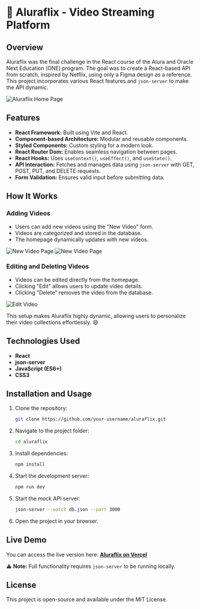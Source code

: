 # 🎥 Aluraflix - Video Streaming Platform

## Overview
Aluraflix was the final challenge in the React course of the Alura and Oracle Next Education (ONE) program. The goal was to create a React-based API from scratch, inspired by Netflix, using only a Figma design as a reference. This project incorporates various React features and `json-server` to make the API dynamic.

![Aluraflix Home Page](https://github.com/user-attachments/assets/7a5f26d0-71a8-451b-b831-acb5261cc460)

## Features
- **React Framework:** Built using Vite and React.
- **Component-based Architecture:** Modular and reusable components.
- **Styled Components:** Custom styling for a modern look.
- **React Router Dom:** Enables seamless navigation between pages.
- **React Hooks:** Uses `useContext()`, `useEffect()`, and `useState()`.
- **API Interaction:** Fetches and manages data using `json-server` with GET, POST, PUT, and DELETE requests.
- **Form Validation:** Ensures valid input before submitting data.

## How It Works
### Adding Videos
- Users can add new videos using the "New Video" form.
- Videos are categorized and stored in the database.
- The homepage dynamically updates with new videos.

![New Video Page](https://github.com/user-attachments/assets/7e8c834d-fead-49f9-a722-53681eeef02c)
![New Video Page](https://github.com/user-attachments/assets/aa4928c2-4348-43ad-9bf9-6673314c290a)

### Editing and Deleting Videos
- Videos can be edited directly from the homepage.
- Clicking "Edit" allows users to update video details.
- Clicking "Delete" removes the video from the database.

![Edit Video](https://github.com/user-attachments/assets/024ea02b-6859-4ea5-863f-f4af971885b7)

This setup makes Aluraflix highly dynamic, allowing users to personalize their video collections effortlessly. 😄

## Technologies Used
- **React**
- **json-server**
- **JavaScript (ES6+)**
- **CSS3**

## Installation and Usage
1. Clone the repository:
   ```sh
   git clone https://github.com/your-username/aluraflix.git
   ```
2. Navigate to the project folder:
   ```sh
   cd aluraflix
   ```
3. Install dependencies:
   ```sh
   npm install
   ```
4. Start the development server:
   ```sh
   npm run dev
   ```
5. Start the mock API server:
   ```sh
   json-server --watch db.json --port 3000
   ```
6. Open the project in your browser.

## Live Demo
You can access the live version here: **[Aluraflix on Vercel](https://aluraflix-puce.vercel.app/)**

⚠ **Note:** Full functionality requires `json-server` to be running locally.

## License
This project is open-source and available under the MIT License.
